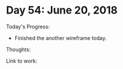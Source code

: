 # Day 54: June 20, 2018

Today's Progress: 
- Finished the another wireframe today.

Thoughts: 

Link to work: 
